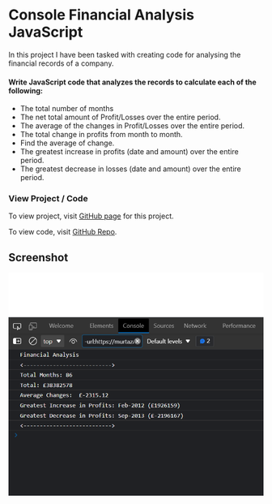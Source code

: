 # Console Financial Analysis JavaScript

In this project I have been tasked with creating code for analysing the financial records of a company.

#### Write JavaScript code that analyzes the records to calculate each of the following:

- The total number of months
- The net total amount of Profit/Losses over the entire period.
- The average of the changes in Profit/Losses over the entire period.
- The total change in profits from month to month.
- Find the average of change.
- The greatest increase in profits (date and amount) over the entire period.
- The greatest decrease in losses (date and amount) over the entire period.

### View Project / Code

To view project, visit [GitHub page](https://murtaza34.github.io/Console-Financial-Analysis-JavaScript/) for this project. 

To view code, visit [GitHub Repo](https://github.com/Murtaza34/Console-Financial-Analysis-JavaScript). 

## Screenshot

![App Screenshot](./Assets/Screenshot%202023-01-09%20235907.png)
